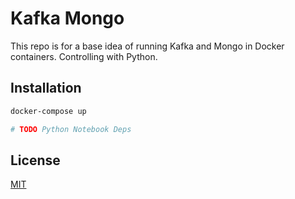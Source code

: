 # Kafka Mongo

This repo is for a base idea of running Kafka and Mongo in Docker containers.  Controlling with Python.

## Installation


```bash
docker-compose up

# TODO Python Notebook Deps
```


## License
[MIT](https://choosealicense.com/licenses/mit/)